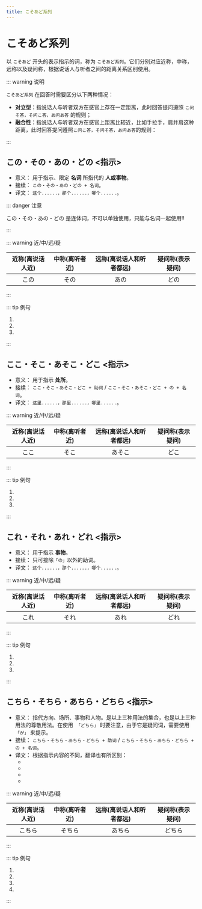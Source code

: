 ```yaml
---
title: こそあど系列
---
```


# こそあど系列

以 `こそあど` 开头的表示指示的词，称为 `こそあど系列`。它们分别对应近称，中称，远称以及疑问称，根据说话人与听者之间的距离关系区别使用。

::: warning 说明

`こそあど系列` 在回答时需要区分以下两种情况：

- **对立型**：指说话人与听者双方在感官上存在一定距离，此时回答提问遵照 `こ问そ答，そ问こ答，あ问あ答` 的规则；
- **融合性**：指说话人与听者双方在感官上距离比较近，比如手拉手，肩并肩这种距离，此时回答提问遵照`こ问こ答，そ问そ答，あ问あ答`的规则：

:::

## この・その・あの・どの <指示>

- 意义： 用于指示、限定 **名词** 所指代的 **人或事物**。
- 接续： `この・その・あの・どの + 名词`。
- 译文： `这个......，那个......，哪个......`。

::: danger 注意

この・その・あの・どの 是连体词，不可以单独使用，只能与名词一起使用!!

:::

::: warning 近/中/远/疑

| 近称(离说话人近)      | 中称(离听者近) | 远称(离说话人和听者都远)      | 疑问称(表示疑问) |
| :-----------: | :-----------: | :-----------: | :-----------: |
| この      | その       | あの      | どの       |

:::

::: tip 例句

1. <grammer-content sentence="A: **この**[方/かた]はどなたですか。" trans='那个人是谁啊？' />
   <grammer-content sentence="B: ああ、**その**人は[姉/あね]の[婚約者/こんやくじゃ]です。" trans='啊，那个人是我姐姐的未婚夫。' />
2. <grammer-content sentence="**あの**[方/かた]は[鈴木/すずき]さんです。" trans='那位是铃木。' />
3. <grammer-content sentence="A: [高橋/たかはし]さんは**どの**[人/ひと]ですか。" trans='高桥是哪位啊？' />
   <grammer-content sentence="B: [高橋/たかはし]さんは**あの**[人/ひと]です。" trans='高桥是那位。' />

:::

## ここ・そこ・あそこ・どこ <指示>

- 意义： 用于指示 **处所**。
- 接续： `ここ・そこ・あそこ・どこ + 助词` / `ここ・そこ・あそこ・どこ + の + 名词`。
- 译文： `这里......，那里......，哪里......`。

::: warning 近/中/远/疑

| 近称(离说话人近)      | 中称(离听者近) | 远称(离说话人和听者都远)      | 疑问称(表示疑问) |
| :-----------: | :-----------: | :-----------: | :-----------: |
| ここ      | そこ       | あそこ      | どこ       |

:::

::: tip 例句

1. <grammer-content sentence="A: [売店/ばいてん]は**どこ**ですか。" trans='小卖部在哪儿？' />
   <grammer-content sentence="B: [売店/ばいてん]はあの[建物/たてもの]です。" trans='那栋建筑是小卖部。' />
2. <grammer-content sentence="A: [検索用/けんさくよう]のコンピューターは**どこ**ですか。" trans='检索用的电脑在哪儿？' />
   <grammer-content sentence="B: （[検索用/けんさくよう]のコンピューターは）**あそこ**です。" trans='（检索用的电脑）在那儿。' />
3. <grammer-content sentence="A: [貸/か]し[出/だ]しカウンターは**どこ**ですか。" trans='借书处在哪儿？' />
   <grammer-content sentence="B: （[貸/か]し[出/だ]しカウンターは）**そこ**です。" trans='（借书处）在那儿。' />

:::

## これ・それ・あれ・どれ <指示>

- 意义： 用于指示 **事物**。
- 接续： 只可接除`「の」`以外的助词。
- 译文： `这个......，那个......，哪个......`。

::: warning 近/中/远/疑

| 近称(离说话人近)      | 中称(离听者近) | 远称(离说话人和听者都远)      | 疑问称(表示疑问) |
| :-----------: | :-----------: | :-----------: | :-----------: |
| これ      | それ       | あれ      | どれ       |

:::

::: tip 例句

1. <grammer-content sentence="B: [売店/ばいてん]はあの[建物/たてもの]です。" trans='那栋建筑是小卖部。' />
   <grammer-content sentence="A: ああ、**あれ**ですね。" trans='啊，在那儿啊。' />
2. <grammer-content sentence="A: **それ**は[何/なん]ですか。" trans='那是个啥？' />
   <grammer-content sentence="B: **これ**は[日本語/にほんご]の[辞書/じしょ]です。" trans='这是日语词典。' />
3. <grammer-content sentence="A: [検測用/けんさくよう]のコンピュターは**どれ**ですか。" trans='搜索用的电脑在哪儿？' />
   <grammer-content sentence="B: [検測用/けんさくよう]のコンピュターは**あれ**です。" trans='搜索用的电脑在那儿。' />

:::

## こちら・そちら・あちら・どちら <指示>

- 意义： 指代方向、场所、事物和人物。是以上三种用法的集合，也是以上三种用法的尊敬用法。在使用　`「どちら」` 时要注意，由于它是疑问词，需要使用 `「が」` 来提示。
- 接续： `こちら・そちら・あちら・どちら + 助词` / `こちら・そちら・あちら・どちら + の + 名词`。
- 译文： 根据指示内容的不同，翻译也有所区别：
  - <grammer-content sentence="指代**方向**，可译成“这边、那边、那边、哪边”。" />
  - <grammer-content sentence="指代**场所**，比ここ、そこ、あそこ、どこ更为郑重礼貌，可译成“这里、那里、那里、哪里”。" />
  - <grammer-content sentence="指代**事物**，把事物作为比较的一方或另一方。" />
  - <grammer-content sentence="指代**人称**，一般用`「こちら」`表示第一人称或第一人称方面的人，`「そちら」`表示第二人称或第二人称方面的人，`「あちら」`表示第三人称或第三人称方面的人。" />

::: warning 近/中/远/疑

| 近称(离说话人近)      | 中称(离听者近) | 远称(离说话人和听者都远)      | 疑问称(表示疑问) |
| :-----------: | :-----------: | :-----------: | :-----------: |
| こちら      | そちら       | あちら      | どちら       |

:::

::: tip 例句

1. <grammer-content sentence="**そちら**は[劇/げき][場/じょう]です。" trans='那边是剧场。' />
2. <grammer-content sentence="**こちら**は[寒/さむ]いです。" trans='我们这儿冷。' />
3. <grammer-content sentence="**そちら**はよくないと[思/おも]います。" trans='我觉得那个不好。' />
4. <grammer-content sentence="**こちら**は[趙/ちょう]さんです。 " trans='这位是赵先生。' />

:::
